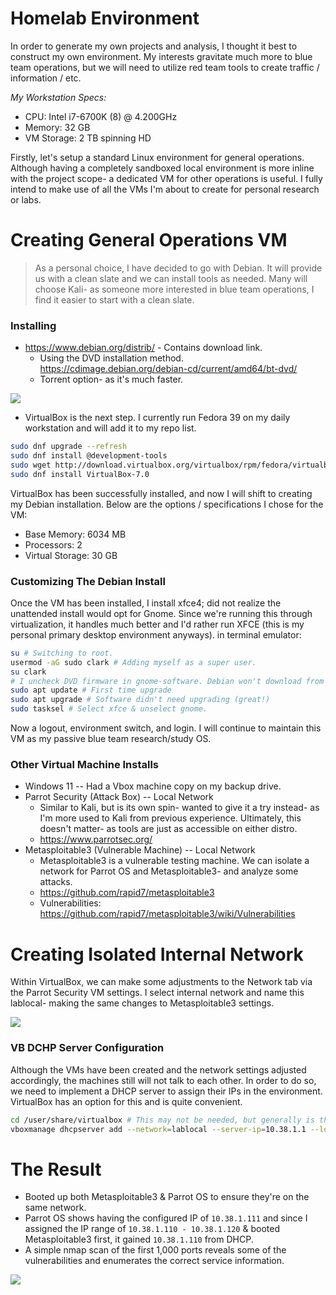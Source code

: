 # Homelab Environment

In order to generate my own projects and analysis, I thought it best to construct my own environment. My interests gravitate much more to blue team operations, but we will need to utilize red team tools to create traffic / information / etc.

*My Workstation Specs:*
* CPU: Intel i7-6700K (8) @ 4.200GHz
* Memory: 32 GB
* VM Storage: 2 TB spinning HD

Firstly, let's setup a standard Linux environment for general operations. Although having a completely sandboxed local environment is more inline with the project scope- a dedicated VM for other operations is useful. I fully intend to make use of all the VMs I'm about to create for personal research or labs.

# Creating General Operations VM

> As a personal choice, I have decided to go with Debian. It will provide us with a clean slate and we can install tools as needed. Many will choose Kali- as someone more interested in blue team operations, I find it easier to start with a clean slate.

### Installing

* https://www.debian.org/distrib/ - Contains download link.
	* Using the DVD installation method. https://cdimage.debian.org/debian-cd/current/amd64/bt-dvd/
	* Torrent option- as it's much faster.

<img src="https://i.postimg.cc/65DXmg5t/image.png">

* VirtualBox is the next step. I currently run Fedora 39 on my daily workstation and will add it to my repo list.

```bash
sudo dnf upgrade --refresh
sudo dnf install @development-tools
sudo wget http://download.virtualbox.org/virtualbox/rpm/fedora/virtualbox.repo -P /etc/yum.repos.d/
sudo dnf install VirtualBox-7.0
```

VirtualBox has been successfully installed, and now I will shift to creating my Debian installation. Below are the options / specifications I chose for the VM:

* Base Memory: 6034 MB
* Processors: 2
* Virtual Storage: 30 GB 

### Customizing The Debian Install

Once the VM has been installed, I install xfce4; did not realize the unattended install would opt for Gnome. Since we're running this through virtualization, it handles much better and I'd rather run XFCE (this is my personal primary desktop environment anyways). in terminal emulator:

```bash
su # Switching to root.
usermod -aG sudo clark # Adding myself as a super user.
su clark
# I uncheck DVD firmware in gnome-software. Debian won't download from unsigned repos by default, but I'd rather keep those security features.
sudo apt update # First time upgrade
sudo apt upgrade # Software didn't need upgrading (great!)
sudo tasksel # Select xfce & unselect gnome.
```

Now a logout, environment switch, and login. I will continue to maintain this VM as my passive blue team research/study OS.

### Other Virtual Machine Installs

* Windows 11 -- Had a Vbox machine copy on my backup drive.
* Parrot Security (Attack Box) -- Local Network
	* Similar to Kali, but is its own spin- wanted to give it a try instead- as I'm more used to Kali from previous experience. Ultimately, this doesn't matter- as tools are just as accessible on either distro.
	* https://www.parrotsec.org/
* Metasploitable3 (Vulnerable Machine) -- Local Network
	* Metasploitable3 is a vulnerable testing machine. We can isolate a network for Parrot OS and Metasploitable3- and analyze some attacks.
	* https://github.com/rapid7/metasploitable3
	* Vulnerabilities: https://github.com/rapid7/metasploitable3/wiki/Vulnerabilities

# Creating Isolated Internal Network

Within VirtualBox, we can make some adjustments to the Network tab via the Parrot Security VM settings. I select internal network and name this lablocal- making the same changes to Metasploitable3 settings.

<img src="https://i.postimg.cc/sgrcV1pj/image.png">

### VB DCHP Server Configuration

Although the VMs have been created and the network settings adjusted accordingly, the machines still will not talk to each other. In order to do so, we need to implement  a DHCP server to assign their IPs in the environment. VirtualBox has an option for this and is quite convenient. 

```bash
cd /user/share/virtualbox # This may not be needed, but generally is the instruction on Windows- just a different path on the Linux FS.
vboxmanage dhcpserver add --network=lablocal --server-ip=10.38.1.1 --lower-ip=10.38.1.110 --upper-ip=10.38.1.120 --netmask=255.255.255.0 --enable
```

# The Result

* Booted up both Metasploitable3 & Parrot OS to ensure they're on the same network.
* Parrot OS shows having the configured IP of ```10.38.1.111``` and since I assigned the IP range of ```10.38.1.110 - 10.38.1.120``` & booted Metasploitable3 first, it gained ```10.38.1.110``` from DHCP.
* A simple nmap scan of the first 1,000 ports reveals some of the vulnerabilities and enumerates the correct service information.

<img src="https://i.postimg.cc/tg0Y0VPk/image.png">
